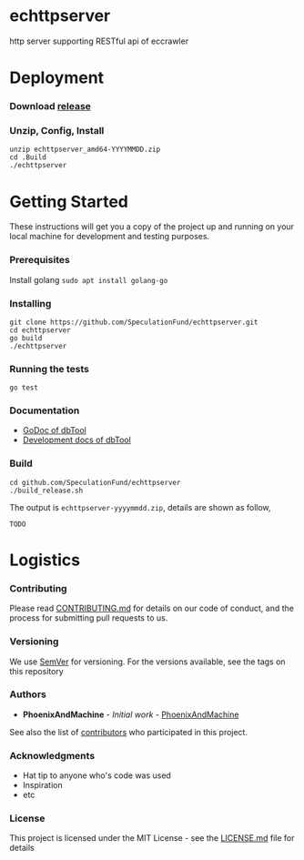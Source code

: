 # echttpserver
http server supporting RESTful api of eccrawler

# Deployment

### Download [release](https://github.com/SpeculationFund/echttpapi/releases)

### Unzip, Config, Install
```
unzip echttpserver_amd64-YYYYMMDD.zip
cd .Build 
./echttpserver
```


# Getting Started

These instructions will get you a copy of the project up and running on your local machine for development and testing purposes. 

### Prerequisites

Install golang  `sudo apt install golang-go`


### Installing

```
git clone https://github.com/SpeculationFund/echttpserver.git
cd echttpserver
go build
./echttpserver
```

### Running the tests

```
go test
```

### Documentation
* [GoDoc of dbTool](https://godoc.org/github.com/SpeculationFund/echttpserver)
* [Development docs of dbTool](https://github.com/SpeculationFund/echttpserver/wiki)


### Build

```
cd github.com/SpeculationFund/echttpserver
./build_release.sh
```
The output is `echttpserver-yyyymmdd.zip`, details are shown as follow,

```
TODO
``` 

# Logistics

### Contributing

Please read [CONTRIBUTING.md](TODO) for details on our code of conduct, and the process for submitting pull requests to us.

### Versioning

We use [SemVer](http://semver.org/) for versioning. For the versions available, see the tags on this repository

### Authors

* **PhoenixAndMachine** - *Initial work* - [PhoenixAndMachine](https://github.com/PhoenixAndMachine)

See also the list of [contributors](https://github.com/your/project/contributors) who participated in this project.

### Acknowledgments

* Hat tip to anyone who's code was used
* Inspiration
* etc


### License

This project is licensed under the MIT License - see the [LICENSE.md](https://gist.github.com/Brownyuan/0b754b6009b7a4257bde9d1a23586678) file for details


